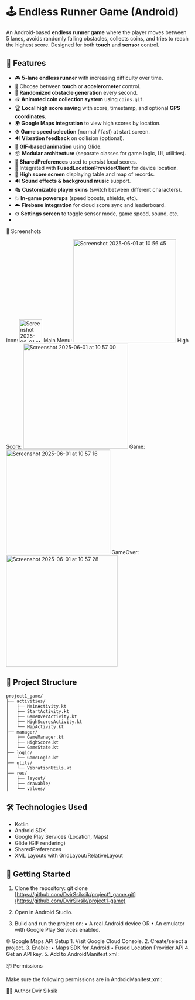 # 🕹️ Endless Runner Game (Android)

An Android-based **endless runner game** where the player moves between 5 lanes, avoids randomly falling obstacles, collects coins, and tries to reach the highest score. Designed for both **touch** and **sensor** control.

## 📱 Features

- 🎮 **5-lane endless runner** with increasing difficulty over time.
- 📲 Choose between **touch** or **accelerometer** control.
- 🧱 **Randomized obstacle generation** every second.
- 🪙 **Animated coin collection system** using `coins.gif`.
- 🏆 **Local high score saving** with score, timestamp, and optional **GPS coordinates**.
- 🌍 **Google Maps integration** to view high scores by location.
- ⚙️ **Game speed selection** (normal / fast) at start screen.
- 🔊 **Vibration feedback** on collision (optional).
- 🎨 **GIF-based animation** using Glide.
- 📦 **Modular architecture** (separate classes for game logic, UI, utilities).
- 🧩 **SharedPreferences** used to persist local scores.
- 📍 Integrated with **FusedLocationProviderClient** for device location.
- 💾 **High score screen** displaying table and map of records.
- 🔊 **Sound effects & background music** support.
- 🎭 **Customizable player skins** (switch between different characters).
- 💥 **In-game powerups** (speed boosts, shields, etc).
- ☁️ **Firebase integration** for cloud score sync and leaderboard.
- ⚙️ **Settings screen** to toggle sensor mode, game speed, sound, etc.
- 
📸 Screenshots

Icon:
<img width="62" alt="Screenshot 2025-06-01 at 10 56 34" src="https://github.com/user-attachments/assets/e84751e4-3457-4cb9-b1e4-68630bf02522" />
Main Menu:
<img width="280" alt="Screenshot 2025-06-01 at 10 56 45" src="https://github.com/user-attachments/assets/33b1803b-20e7-4906-9f37-0c5d18dee9d4" />
High Score:
<img width="286" alt="Screenshot 2025-06-01 at 10 57 00" src="https://github.com/user-attachments/assets/25b17dcd-3383-408c-b54f-59492d85c69a" />
Game:
<img width="284" alt="Screenshot 2025-06-01 at 10 57 16" src="https://github.com/user-attachments/assets/d14a645f-10c8-4471-a9a1-3d2091763e23" />
GameOver:
<img width="304" alt="Screenshot 2025-06-01 at 10 57 28" src="https://github.com/user-attachments/assets/47ba6097-6360-4c71-b459-af3f1ed24aaf" />



## 🧱 Project Structure

```plaintext
project1_game/
├── activities/
│   ├── MainActivity.kt
│   ├── StartActivity.kt
│   ├── GameOverActivity.kt
│   ├── HighScoresActivity.kt
│   └── MapActivity.kt
├── manager/
│   ├── GameManager.kt
│   ├── HighScore.kt
│   └── GameState.kt
├── logic/
│   └── GameLogic.kt
├── utils/
│   └── VibrationUtils.kt
├── res/
│   ├── layout/
│   ├── drawable/
│   └── values/
```

## 🛠️ Technologies Used

- Kotlin
- Android SDK
- Google Play Services (Location, Maps)
- Glide (GIF rendering)
- SharedPreferences
- XML Layouts with GridLayout/RelativeLayout

## 🚀 Getting Started

1. Clone the repository:
  git clone [https://github.com/DvirSsiksik/project1_game.git](https://github.com/DvirSiksik/project1-game)
  
2.	Open in Android Studio.
3.	Build and run the project on:
	•	A real Android device OR
	•	An emulator with Google Play Services enabled.

🌐 Google Maps API Setup
	1.	Visit Google Cloud Console.
	2.	Create/select a project.
	3.	Enable:
	•	Maps SDK for Android
	•	Fused Location Provider API
	4.	Get an API key.
	5.	Add to AndroidManifest.xml:

<meta-data
    android:name="com.google.android.geo.API_KEY"
    android:value="YOUR_API_KEY_HERE" />


📦 Permissions

Make sure the following permissions are in AndroidManifest.xml:

<uses-permission android:name="android.permission.ACCESS_FINE_LOCATION"/>
<uses-permission android:name="android.permission.ACCESS_COARSE_LOCATION"/>


  👨‍💻 Author
  Dvir Siksik









